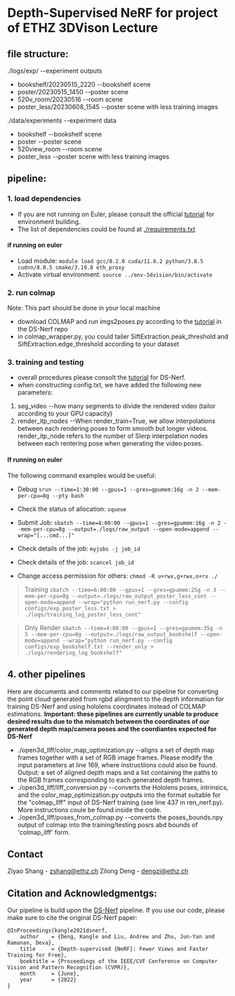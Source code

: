 # Depth-Supervised NeRF for project of ETHZ 3DVison Lecture
## file structure: 
./logs/exp/ --experiment outputs
- bookshelf/20230515_2220 --bookshelf scene
- poster/20230515_1450 --poster scene 
- 520v_room/20230516 --room scene 
- poster_less/20230608_1545 --poster scene with less training images 

./data/experiments --experiment data
- bookshelf --bookshelf scene
- poster --poster scene 
- 520view_room --room scene 
- poster_less --poster scene with less training images 

## pipeline:
### 1. load dependencies
* If you are not running on Euler, please consult the official [tutorial](https://github.com/dunbar12138/DSNeRF#dependencies) for environment building.
* The list of dependencies could be found at [./requirements.txt](https://github.com/Dzl666/3DVision_DSNerf/blob/master/requirements.txt)

#### if running on euler 
* Load module: `module load gcc/8.2.0 cuda/11.6.2 python/3.8.5 cudnn/8.0.5 cmake/3.19.8 eth_proxy`
* Activate virtual environment: `source ../env-3dvision/bin/activate`

### 2. run colmap
Note: This part should be done in your local machine 
* download COLMAP and run imgs2poses.py according to the [tutorial](https://github.com/dunbar12138/DSNeRF#generate-camera-poses-and-sparse-depth-information-using-colmap-optional) in the DS-Nerf repo
* in colmap_wrapper.py, you could tailer SiftExtraction.peak_threshold and SiftExtraction.edge_threshold according to your dataset

### 3. training and testing
* overall procedures please consolt the [tutorial](https://github.com/dunbar12138/DSNeRF#how-to-run) for DS-Nerf.
* when constructing config.txt, we have added the following new parameters:
1. seg_video --how many segments to divide the rendered video (tailor according to your GPU capacity)
2. render_itp_nodes --When render_train=True, we allow interpolations between each rendering poses to form smooth but longer videos. render_itp_node refers to the number of Slerp interpolation nodes between each rentering pose when generating the video poses.

#### If running on euler
The following command examples would be useful:
* Debug `srun --time=1:30:00 --gpus=1 --gres=gpumem:16g -n 2 --mem-per-cpu=8g --pty bash`
* Check the status of allocation: `squeue`

* Submit Job: `sbatch --time=4:00:00 --gpus=1 --gres=gpumem:16g -n 2 --mem-per-cpu=8g --output=./logs/raw_output --open-mode=append --wrap="[...cmd...]"`
* Check details of the job: `myjobs -j job_id`
* Check details of the job: `scancel job_id`

* Change access permission for others: `chmod -R u+rwx,g+rwx,o+rx ./`

> Training `sbatch --time=6:00:00 --gpus=1 --gres=gpumem:25g -n 3 --mem-per-cpu=8g --output=./logs/raw_output_poster_less_cont --open-mode=append --wrap="python run_nerf.py --config configs/exp_poster_less.txt > ./logs/training_log_poster_less_cont"`

> Only Render `sbatch --time=4:00:00 --gpus=1 --gres=gpumem:35g -n 5 --mem-per-cpu=8g --output=./logs/raw_output_bookshelf --open-mode=append --wrap="python run_nerf.py --config configs/exp_bookshelf.txt --render_only > ./logs/rendering_log_bookshelf"`


## 4. other pipelines 
Here are documents and comments related to our pipeline for converting the point cloud generated from rgbd alingment to the depth information for training DS-Nerf and using hololens coordinates instead of COLMAP estimations. **Important: these pipelines are currently unable to produce desired results due to the mismatch between the coordinates of our generated depth map/camera poses and the coordiantes expected for DS-Nerf**
* ./open3d_llff/color_map_optimization.py --aligns a set of depth map frames together with a set of RGB image frames. Please modify the input parameters at line 169, where instructiions could also be found. 
Output: a set of aligned depth maps and a list containing the paths to the RGB frames corresponding to each generated depth frames. 
* ./open3d_llff/llff_conversion.py --converts the Hololens poses, intrinsics, and the color_map_optimization.py outputs into the format suitable for the "colmap_llff" input of DS-Nerf training (see line 437 in ren_nerf.py). More instructions coule be found inside the code. 
* ./open3d_llff/poses_from_colmap.py --converts the poses_bounds.npy output of colmap into the training/testing posrs abd bounds of 'colmap_llff' form.

## Contact
Ziyao Shang - zshang@ethz.ch
Zilong Deng - dengzi@ethz.ch

## Citation and Acknowledgmentgs:
Our pipeline is build upon the [DS-Nerf](https://github.com/dunbar12138/DSNeRF) pipeline. If you use our code, please make sure to cite the original DS-Nerf paper:
```
@InProceedings{kangle2021dsnerf,
    author    = {Deng, Kangle and Liu, Andrew and Zhu, Jun-Yan and Ramanan, Deva},
    title     = {Depth-supervised {NeRF}: Fewer Views and Faster Training for Free},
    booktitle = {Proceedings of the IEEE/CVF Conference on Computer Vision and Pattern Recognition (CVPR)},
    month     = {June},
    year      = {2022}
}
```
